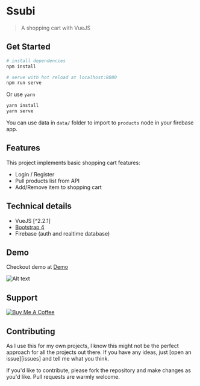 # Ssubi

> A shopping cart with VueJS

## Get Started

```bash
# install dependencies
npm install

# serve with hot reload at localhost:8080
npm run serve
```

Or use `yarn`

```bash
yarn install
yarn serve
```

You can use data in `data/` folder to import to `products` node in your firebase app.

## Features

This project implements basic shopping cart features:

- Login / Register
- Pull products list from API
- Add/Remove item to shopping cart

## Technical details

- VueJS [^2.2.1]
- [Bootstrap 4](https://getbootstrap.com/)
- Firebase (auth and realtime database)

## Demo

Checkout demo at [Demo](http://vuejs-shopping-cart.coddeine.com/)

![Alt text](/screenshots/screenshot1.png?raw=true "Optional Title")

## Support

<a href="https://www.buymeacoffee.com/8buMYCOog" target="_blank"><img src="https://www.buymeacoffee.com/assets/img/custom_images/orange_img.png" alt="Buy Me A Coffee" style="height: auto !important;width: auto !important;"></a>

## Contributing

As I use this for my own projects, I know this might not be the perfect approach
for all the projects out there. If you have any ideas, just
[open an issue][issues] and tell me what you think.

If you'd like to contribute, please fork the repository and make changes as
you'd like. Pull requests are warmly welcome.
